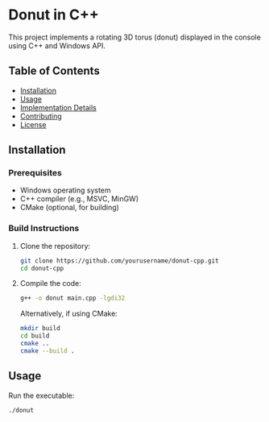 # Donut in C++

This project implements a rotating 3D torus (donut) displayed in the console using C++ and Windows API.

## Table of Contents
- [Installation](#installation)
- [Usage](#usage)
- [Implementation Details](#implementation-details)
- [Contributing](#contributing)
- [License](#license)

## Installation

### Prerequisites

- Windows operating system
- C++ compiler (e.g., MSVC, MinGW)
- CMake (optional, for building)

### Build Instructions

1. Clone the repository:
    ```bash
    git clone https://github.com/yourusername/donut-cpp.git
    cd donut-cpp
    ```

2. Compile the code:
    ```bash
    g++ -o donut main.cpp -lgdi32
    ```

   Alternatively, if using CMake:
    ```bash
    mkdir build
    cd build
    cmake ..
    cmake --build .
    ```

## Usage

Run the executable:
```bash
./donut
